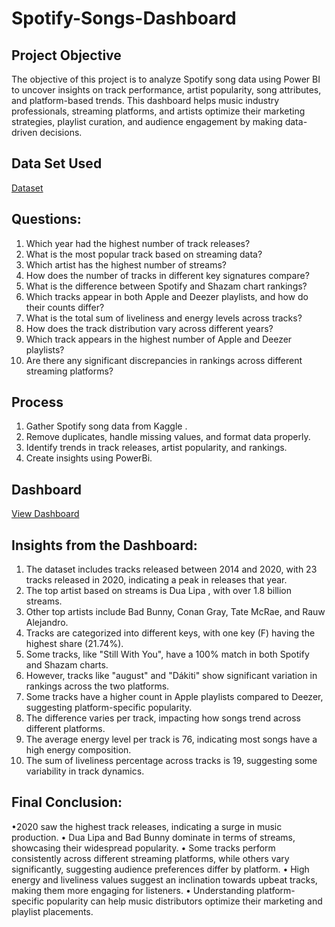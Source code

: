 # Spotify-Songs-Dashboard
## Project Objective
The objective of this project is to analyze Spotify song data using Power BI to uncover insights on track performance, artist popularity, song attributes, and platform-based trends. This dashboard helps music industry professionals, streaming platforms, and artists optimize their marketing strategies, playlist curation, and audience engagement by making data-driven decisions.
## Data Set Used
<a href ="https://github.com/Shruti-131202/Spotify-Song-Dashboard/blob/main/spotify_songs.csv">Dataset</a>
## Questions:
1.	Which year had the highest number of track releases?
2.	What is the most popular track based on streaming data?
3.	Which artist has the highest number of streams?
4.	How does the number of tracks in different key signatures compare?
5.	What is the difference between Spotify and Shazam chart rankings?
6.	Which tracks appear in both Apple and Deezer playlists, and how do their counts differ?
7.	What is the total sum of liveliness and energy levels across tracks?
8.	How does the track distribution vary across different years?
9.	Which track appears in the highest number of Apple and Deezer playlists?
10.	Are there any significant discrepancies in rankings across different streaming platforms?
## Process
1. Gather Spotify song data from Kaggle .
2. Remove duplicates, handle missing values, and format data properly.
3. Identify trends in track releases, artist popularity, and rankings.
4. Create  insights using PowerBi.
## Dashboard
<a href ="https://github.com/Shruti-131202/Spotify-Song-Dashboard/blob/main/Spotify.jpg">View Dashboard</a>
## Insights from the Dashboard:
1. The dataset includes tracks released between 2014 and 2020, with 23 tracks released in 2020, indicating a peak in releases that year.
2. The top artist based on streams is Dua Lipa , with over 1.8 billion streams.
3. Other top artists include Bad Bunny, Conan Gray, Tate McRae, and Rauw Alejandro.
4. Tracks are categorized into different keys, with one key (F) having the highest share (21.74%).
5. Some tracks, like "Still With You", have a 100% match in both Spotify and Shazam charts.
6. However, tracks like "august" and "Dákiti" show significant variation in rankings across the two platforms.
7. Some tracks have a higher count in Apple playlists compared to Deezer, suggesting platform-specific popularity.
8. The difference varies per track, impacting how songs trend across different platforms.
9. The average energy level per track is 76, indicating most songs have a high energy composition.
10. The sum of liveliness percentage across tracks is 19, suggesting some variability in track dynamics.
## Final Conclusion:
•2020 saw the highest track releases, indicating a surge in music production.
•	Dua Lipa and Bad Bunny dominate in terms of streams, showcasing their widespread popularity.
•	Some tracks perform consistently across different streaming platforms, while others vary significantly, suggesting audience preferences differ by platform.
•	High energy and liveliness values suggest an inclination towards upbeat tracks, making them more engaging for listeners.
•	Understanding platform-specific popularity can help music distributors optimize their marketing and playlist placements.
